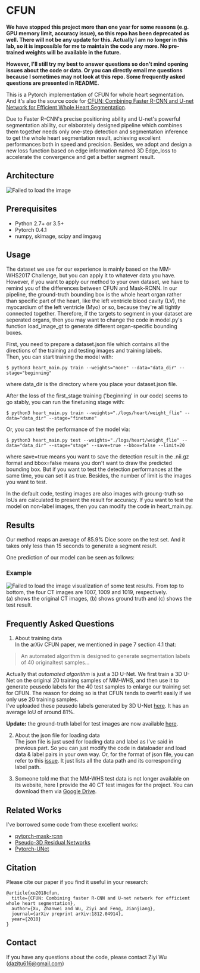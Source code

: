# CFUN
**We have stopped this project more than one year for some reasons (e.g. GPU memory limit, accuracy issue), so this repo has been deprecated as well. There will not be any update for this. Actually I am no longer in this lab, so it is impossible for me to maintain the code any more. No pre-trained weights will be available in the future.**  
  
**However, I'll still try my best to answer questions so don't mind opening issues about the code or data. Or you can directly email me questions because I sometimes may not look at this repo. Some frequently asked questions are presented in README.**  
  
This is a Pytorch implementation of CFUN for whole heart segmentation. And it's also the source code for [CFUN: Combining Faster R-CNN and U-net Network for Efficient Whole Heart Segmentation](https://arxiv.org/pdf/1812.04914.pdf).  
  
Due to Faster R-CNN's precise positioning ability and U-net's powerful segmentation ability, our elaborately designed pipeline which combines them together needs only one-step detection and segmentation inference to get the whole heart segmentation result, achieving excellent performances both in speed and precision. Besides, we adopt and design a new loss function based on edge information named 3D Edge_loss to accelerate the convergence and get a better segment result.

## Architecture
![Failed to load the image](https://github.com/Wuziyi616/CFUN/blob/master/architecture.png)

## Prerequisites
- Python 2.7+ or 3.5+
- Pytorch 0.4.1
- numpy, skimage, scipy and imgaug

## Usage
The dataset we use for our experience is mainly based on the MM-WHS2017 Challenge, but you can apply it to whatever data you have.  
However, if you want to apply our method to your own dataset, we have to remind you of the differences between CFUN and Mask-RCNN.
In our pipeline, the ground-truth bounding box is the whole heart organ rather than specific part of the heart, like the left ventricle blood cavity (LV), the myocardium of the left ventricle (Myo) or so, because they're all tightly connected together. Therefore, if the targets to segment in your dataset are seperated organs, then you may want to change the code in model.py's function load_image_gt to generate different organ-specific bounding boxes.  
  
First, you need to prepare a dataset.json file which contains all the directions of the training and testing images and training labels.  
Then, you can start training the model with:  
  
    $ python3 heart_main.py train --weights="none" --data="data_dir" --stage="beginning"  
  
where data_dir is the directory where you place your dataset.json file.  
  
After the loss of the first_stage training ('beginning' in our code) seems to go stably, you can run the finetuning stage with:  
  
    $ python3 heart_main.py train --weights="./logs/heart/weight_flie" --data="data_dir" --stage="finetune"  
  
Or, you can test the performance of the model via:  
  
    $ python3 heart_main.py test --weights="./logs/heart/weight_flie" --data="data_dir" --stage="stage" --save=true --bbox=false --limit=20  
  
where save=true means you want to save the detection result in the .nii.gz format and bbox=false means you don't want to draw the predicted bounding box. But if you want to test the detection performances at the same time, you can set it as true.
Besides, the number of limit is the images you want to test.  
  
In the default code, testing images are also images with groung-truth so IoUs are calculated to present the result for accuracy. 
If you want to test the model on non-label images, then you can modify the code in heart_main.py.  

## Results
Our method reaps an average of 85.9% Dice score on the test set. And it takes only less than 15 seconds to generate a segment result.  
  
One prediction of our model can be seen as follows:
### Example
![Failed to load the image](https://github.com/Wuziyi616/CFUN/blob/master/result.jpg)
visualization of some test results. From top to bottom, the four CT images are 1007, 1009 and 1019, respectively.  
(a) shows the original CT images, (b) shows ground truth and (c) shows the test result.

## Frequently Asked Questions
1. About training data  
In the arXiv CFUN paper, we mentioned in page 7 section 4.1 that:
> An automated algorithm is designed to generate segmentation labels of 40 originaltest samples...
  
Actually that *automated algorithm* is just a 3D U-Net. We first train a 3D U-Net on the original 20 training samples of MM-WHS, and then use it to generate peusedo labels for the 40 test samples to enlarge our training set for CFUN. The reason for doing so is that CFUN tends to overfit easily if we only use 20 training samples.  
I've uploaded these peusedo labels generated by 3D U-Net [here](https://drive.google.com/open?id=1QncIL8SDeLT3FOUyUCOGj_dJSbe40ixQ). It has an average IoU of around 81%.  
  
**Update:** the ground-truth label for test images are now available [here](https://sjtueducn-my.sharepoint.com/personal/lilei_sky_sjtu_edu_cn/_layouts/15/onedrive.aspx?originalPath=aHR0cHM6Ly9zanR1ZWR1Y24tbXkuc2hhcmVwb2ludC5jb20vOmY6L2cvcGVyc29uYWwvbGlsZWlfc2t5X3NqdHVfZWR1X2NuL0VqV0tzYTAtTnRSTWlMM0c5bDgtVEFjQkRvMUY0UG0xTnhQb3NwX1UydUJNUEE%5FcnRpbWU9TFE5ZTlqbFAyRWc&id=%2Fpersonal%2Flilei%5Fsky%5Fsjtu%5Fedu%5Fcn%2FDocuments%2F2017%5FMMWHS%2FEvaluate%2Ftools%2FMMWHS%5Fevaluation%5Ftestdata%5Flabel%5Fencrypt%5F1mm%5Fforpublic%2Fnii).
  
2. About the json file for loading data  
The json file is just used for loading data and label as I've said in previous part. So you can just modify the code in dataloader and load data & label pairs in your own way. Or, for the format of json file, you can refer to this [issue](https://github.com/Wuziyi616/CFUN/issues/2). It just lists all the data path and its corresponding label path.
  
3. Someone told me that the MM-WHS test data is not longer available on its website, here I provide the 40 CT test images for the project. You can download them via [Google Drive](https://drive.google.com/file/d/1YiJCplvmNDu1ru-y2hm_MNo4xhi_93ul/view?usp=sharing).

## Related Works
I've borrowed some code from these excellent works:
- [pytorch-mask-rcnn](https://github.com/multimodallearning/pytorch-mask-rcnn)
- [Pseudo-3D Residual Networks](https://github.com/qijiezhao/pseudo-3d-pytorch)
- [Pytorch-UNet](https://github.com/milesial/Pytorch-UNet)

## Citation
Please cite our paper if you find it useful in your research:

```
@article{xu2018cfun,
  title={CFUN: Combining faster R-CNN and U-net network for efficient whole heart segmentation},
  author={Xu, Zhanwei and Wu, Ziyi and Feng, Jianjiang},
  journal={arXiv preprint arXiv:1812.04914},
  year={2018}
}
```

## Contact
  
If you have any questions about the code, please contact Ziyi Wu (dazitu616@gmail.com)
